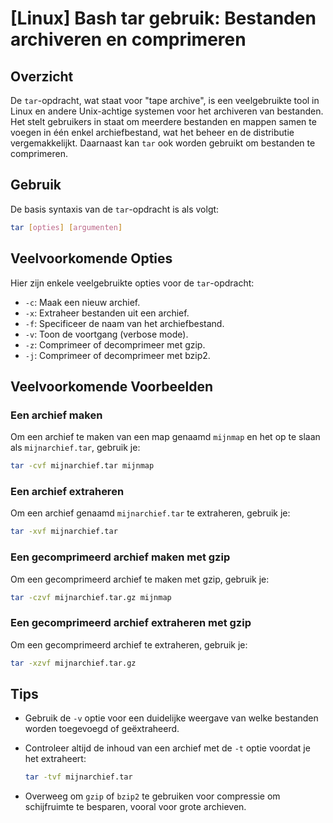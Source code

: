 # [Linux] Bash tar gebruik: Bestanden archiveren en comprimeren

## Overzicht
De `tar`-opdracht, wat staat voor "tape archive", is een veelgebruikte tool in Linux en andere Unix-achtige systemen voor het archiveren van bestanden. Het stelt gebruikers in staat om meerdere bestanden en mappen samen te voegen in één enkel archiefbestand, wat het beheer en de distributie vergemakkelijkt. Daarnaast kan `tar` ook worden gebruikt om bestanden te comprimeren.

## Gebruik
De basis syntaxis van de `tar`-opdracht is als volgt:

```bash
tar [opties] [argumenten]
```

## Veelvoorkomende Opties
Hier zijn enkele veelgebruikte opties voor de `tar`-opdracht:

- `-c`: Maak een nieuw archief.
- `-x`: Extraheer bestanden uit een archief.
- `-f`: Specificeer de naam van het archiefbestand.
- `-v`: Toon de voortgang (verbose mode).
- `-z`: Comprimeer of decomprimeer met gzip.
- `-j`: Comprimeer of decomprimeer met bzip2.

## Veelvoorkomende Voorbeelden

### Een archief maken
Om een archief te maken van een map genaamd `mijnmap` en het op te slaan als `mijnarchief.tar`, gebruik je:

```bash
tar -cvf mijnarchief.tar mijnmap
```

### Een archief extraheren
Om een archief genaamd `mijnarchief.tar` te extraheren, gebruik je:

```bash
tar -xvf mijnarchief.tar
```

### Een gecomprimeerd archief maken met gzip
Om een gecomprimeerd archief te maken met gzip, gebruik je:

```bash
tar -czvf mijnarchief.tar.gz mijnmap
```

### Een gecomprimeerd archief extraheren met gzip
Om een gecomprimeerd archief te extraheren, gebruik je:

```bash
tar -xzvf mijnarchief.tar.gz
```

## Tips
- Gebruik de `-v` optie voor een duidelijke weergave van welke bestanden worden toegevoegd of geëxtraheerd.
- Controleer altijd de inhoud van een archief met de `-t` optie voordat je het extraheert:

  ```bash
  tar -tvf mijnarchief.tar
  ```

- Overweeg om `gzip` of `bzip2` te gebruiken voor compressie om schijfruimte te besparen, vooral voor grote archieven.